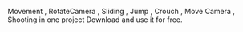 Movement , RotateCamera , Sliding , Jump , Crouch , Move Camera , Shooting in one project 
Download and use it for free.
